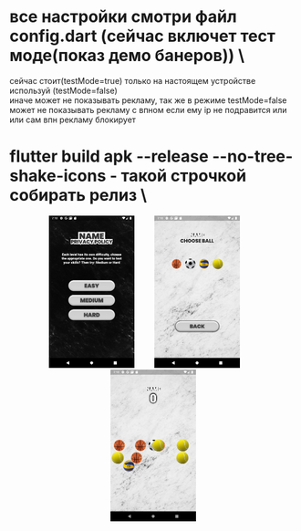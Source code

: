 

# все настройки смотри файл config.dart (сейчас включет тест моде(показ демо банеров)) \
 сейчас стоит(testMode=true) только на настоящем устройстве используй (testMode=false) \
 иначе может не показывать рекламу, так же в режиме testMode=false может не показывать рекламу с впном если ему ip не подравится или или сам впн рекламу блокирует
# flutter build apk --release --no-tree-shake-icons - такой строчкой собирать релиз \

<p align="center">
  <img src="1.png" width="150" title="hover text">
  &nbsp&nbsp&nbsp&nbsp&nbsp&nbsp&nbsp
  <img src="2.png" width="150" alt="accessibility text">
   &nbsp&nbsp&nbsp&nbsp&nbsp&nbsp&nbsp
  <img src="3.png" width="150" alt="accessibility text">

</p>
